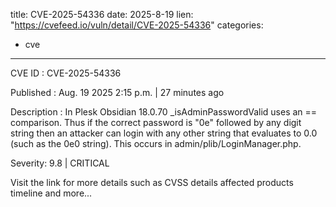  
title: CVE-2025-54336
date: 2025-8-19
lien: "https://cvefeed.io/vuln/detail/CVE-2025-54336"
categories:
  - cve
---

CVE ID : CVE-2025-54336

Published :  Aug. 19
2025
2:15 p.m. | 27 minutes ago

Description : In Plesk Obsidian 18.0.70
_isAdminPasswordValid uses an == comparison. Thus
if the correct password is "0e" followed by any digit string
then an attacker can login with any other string that evaluates to 0.0 (such as the 0e0 string). This occurs in admin/plib/LoginManager.php.

Severity: 9.8 | CRITICAL

Visit the link for more details
such as CVSS details
affected products
timeline
and more...
